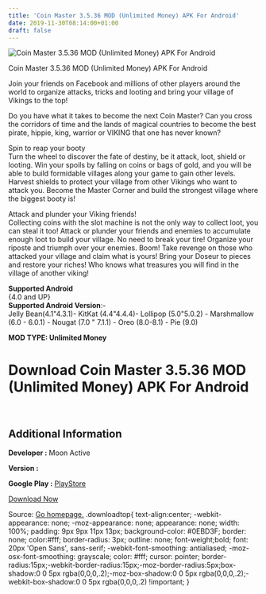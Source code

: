 ```yaml
---
title: 'Coin Master 3.5.36 MOD (Unlimited Money) APK For Android'
date: 2019-11-30T08:14:00+01:00
draft: false
---
```


![Coin Master 3.5.36 MOD (Unlimited Money) APK For Android](https://i1.wp.com/apkhome.net/wp-content/uploads/2019/11/Coin-Master.png "Coin Master 3.5.36 MOD (Unlimited Money) APK For Android")

  

Coin Master 3.5.36 MOD (Unlimited Money) APK For Android

Join your friends on Facebook and millions of other players around the world to organize attacks, tricks and looting and bring your village of Vikings to the top!

Do you have what it takes to become the next Coin Master? Can you cross the corridors of time and the lands of magical countries to become the best pirate, hippie, king, warrior or VIKING that one has never known?

Spin to reap your booty  
Turn the wheel to discover the fate of destiny, be it attack, loot, shield or looting. Win your spoils by falling on coins or bags of gold, and you will be able to build formidable villages along your game to gain other levels. Harvest shields to protect your village from other Vikings who want to attack you. Become the Master Corner and build the strongest village where the biggest booty is!

Attack and plunder your Viking friends!  
Collecting coins with the slot machine is not the only way to collect loot, you can steal it too! Attack or plunder your friends and enemies to accumulate enough loot to build your village. No need to break your tire! Organize your riposte and triumph over your enemies. Boom! Take revenge on those who attacked your village and claim what is yours! Bring your Doseur to pieces and restore your riches! Who knows what treasures you will find in the village of another viking!

**Supported Android**  
{4.0 and UP}  
**Supported Android Version**:-  
Jelly Bean(4.1"4.3.1)- KitKat (4.4"4.4.4)- Lollipop (5.0"5.0.2) - Marshmallow (6.0 - 6.0.1) - Nougat (7.0 " 7.1.1) - Oreo (8.0-8.1) - Pie (9.0)

**MOD TYPE: Unlimited Money**

Download Coin Master 3.5.36 MOD (Unlimited Money) APK For Android
=================================================================

 

Additional Information
----------------------

**Developer :** Moon Active

**Version :**

**Google Play :** [PlayStore](https://play.google.com/store/apps/details?id=com.moonactive.coinmaster)

  

[Download Now](https://store4app.co/post/coin-master-3-5-36-mod-unlimited-money-apk-for-android_1575045081)

  
Source: [Go homepage.](https://store4app.co/post/coin-master-3-5-36-mod-unlimited-money-apk-for-android_1575045081) .downloadtop{ text-align:center; -webkit-appearance: none; -moz-appearance: none; appearance: none; width: 100%; padding: 9px 9px 11px 13px; background-color: #0EBD3F; border: none; color:#fff; border-radius: 3px; outline: none; font-weight;bold; font: 20px 'Open Sans', sans-serif; -webkit-font-smoothing: antialiased; -moz-osx-font-smoothing: grayscale; color: #fff; cursor: pointer; border-radius:15px;-webkit-border-radius:15px;-moz-border-radius:5px;box-shadow:0 0 5px rgba(0,0,0,.2);-moz-box-shadow:0 0 5px rgba(0,0,0,.2);-webkit-box-shadow:0 0 5px rgba(0,0,0,.2) !important; }